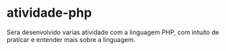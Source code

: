 # atividade-php
Sera desenvolvido varias atividade com a linguagem PHP, com intuito de praticar e entender mais sobre a linguagem.
